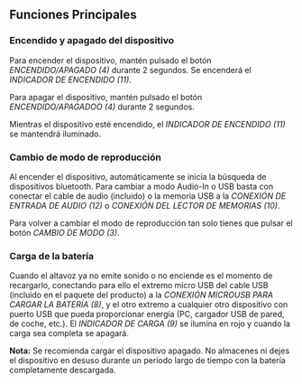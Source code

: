 ## Funciones Principales

### Encendido y apagado del dispositivo

Para encender el dispositivo, mantén pulsado el botón *ENCENDIDO/APAGADO (4)* durante 2 segundos. Se encenderá el *INDICADOR DE ENCENDIDO (11)*.

Para apagar el dispositivo, mantén pulsado el botón *ENCENDIDO/APAGADOO (4)* durante 2 segundos.

Mientras el dispositivo esté encendido, el *INDICADOR DE ENCENDIDO (11)* se mantendrá iluminado.

### Cambio de modo de reproducción

Al encender el dispositivo, automáticamente se inicia la búsqueda de dispositivos bluetooth. Para cambiar a modo Audio-In o USB basta con conectar el cable de audio (incluido) o la memoria USB a la *CONEXIÓN DE ENTRADA DE AUDIO (12)* o *CONEXIÓN DEL LECTOR DE MEMORIAS (10)*.

Para volver a cambiar el modo de reproducción tan solo tienes que pulsar el botón *CAMBIO DE MODO (3)*.

### Carga de la batería

Cuando el altavoz ya no emite sonido o no enciende es el momento de recargarlo, conectando para ello el extremo micro USB del cable USB (incluido en el paquete del producto) a la *CONEXIÓN MICROUSB PARA CARGAR LA BATERÍA (8)*, y el otro extremo a cualquier otro dispositivo con puerto USB que pueda proporcionar energía (PC, cargador USB de pared, de coche, etc.). El *INDICADOR DE CARGA (9)* se ilumina en rojo y cuando la carga sea completa se apagará.


**Nota:** Se recomienda cargar el dispositivo apagado. No almacenes ni dejes el dispositivo en desuso durante un período largo de tiempo con la batería completamente descargada.
